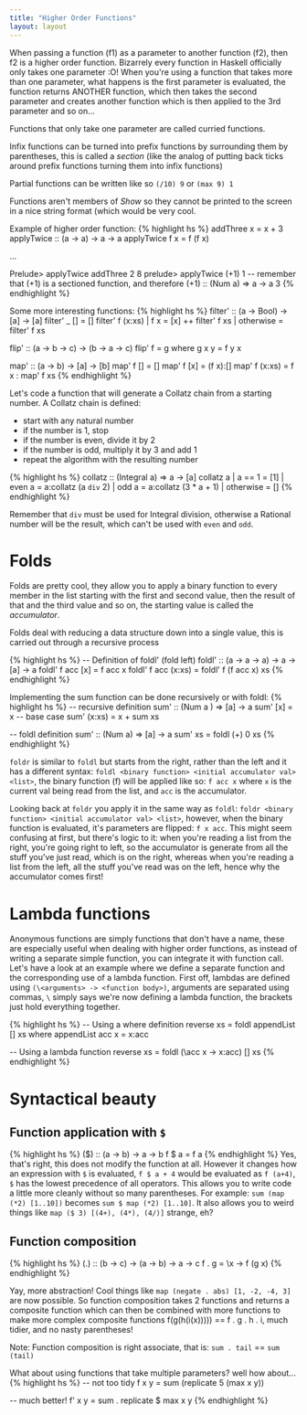 ```yaml
---
title: "Higher Order Functions"
layout: layout
---
```


When passing a function (f1) as a parameter to another function (f2), then f2 is a higher order function. Bizarrely every function in Haskell officially only takes one parameter :O! When you're using a function that takes more than one parameter, what happens is the first parameter is evaluated, the function returns ANOTHER function, which then takes the second parameter and creates another function which is then applied to the 3rd parameter and so on...

Functions that only take one parameter are called curried functions.

Infix functions can be turned into prefix functions by surrounding them by parentheses, this is called a _section_ (like the analog of putting back ticks around prefix functions turning them into infix functions)

Partial functions can be written like so `(/10) 9` or `(max 9) 1` 

Functions aren't members of _Show_ so they cannot be printed to the screen in a nice string format (which would be very cool.

Example of higher order function:
{% highlight hs %}
  addThree x = x + 3
  applyTwice :: (a -> a) -> a -> a
  applyTwice f x = f (f x)

  ...

Prelude>  applyTwice addThree 2
8
prelude> applyTwice (+1) 1 -- remember that (+1) is a sectioned function, and therefore (+1) :: (Num a) => a -> a
3
{% endhighlight %}

Some more interesting functions:
{% highlight hs %}
  filter' :: (a -> Bool) -> [a] -> [a]
  filter' _ [] = []
  filter' f (x:xs)
      | f x = [x] ++ filter' f xs
      | otherwise = filter' f xs

  flip' :: (a -> b -> c) -> (b -> a -> c)
  flip' f = g
    where g x y = f y x

  map' :: (a -> b) -> [a] -> [b]
  map' f [] = []
  map' f [x] = (f x):[]
  map' f (x:xs) = f x : map' f xs
{% endhighlight %}

Let's code a function that will generate a Collatz chain from a starting number. A Collatz chain is defined:

- start with any natural number
- if the number is 1, stop
- if the number is even, divide it by 2
- if the number is odd, multiply it by 3 and add 1
- repeat the algorithm with the resulting number

{% highlight hs %}
  collatz :: (Integral a) => a -> [a]
  collatz a
    | a == 1      = [1]
    | even a      = a:collatz (a `div` 2)
    | odd a       = a:collatz (3 * a + 1)
    | otherwise   = []
{% endhighlight %}

Remember that `div` must be used for Integral division, otherwise a Rational number will be the result, which can't be used with `even` and `odd`.
# Folds
Folds are pretty cool, they allow you to apply a binary function to every member in the list starting with the first and second value, then the result of that and the third value and so on, the starting value is called the _accumulator_. 

Folds deal with reducing a data structure down into a single value, this is carried out through a recursive process

{% highlight hs %}
  -- Definition of foldl' (fold left)
  foldl' :: (a -> a -> a) -> a -> [a] -> a
  foldl' f acc [x] = f acc x
  foldl' f acc (x:xs) = foldl' f (f acc x) xs
{% endhighlight %}

Implementing the sum function can be done recursively or with foldl:
{% highlight hs %}
  -- recursive definition
  sum' :: (Num a ) => [a] -> a
  sum' [x] = x -- base case
  sum' (x:xs) = x + sum xs
  
  -- foldl definition
  sum' :: (Num a) => [a] -> a
  sum' xs = foldl (+) 0 xs
{% endhighlight %}

`foldr` is similar to `foldl` but starts from the right, rather than the left and it has a different syntax:
`foldl <binary function> <initial accumulator val> <list>`, the binary function (f) will be applied like so: `f acc x` where `x` is the current val being read from the list, and `acc` is the accumulator.

Looking back at `foldr` you apply it in the same way as `foldl`: `foldr <binary function> <initial accumulator val> <list>`, however, when the binary function is evaluated, it's parameters are flipped: `f x acc`. This might seem confusing at first, but there's logic to it: when you're reading a list from the right, you're going right to left, so the accumulator is generate from all the stuff you've just read, which is on the right, whereas when you're reading a list from the left, all the stuff you've read was on the left, hence why the accumulator comes first!

# Lambda functions
Anonymous functions are simply functions that don't have a name, these are especially useful when dealing with higher order functions, as instead of writing a separate simple function, you can integrate it with function call. Let's have a look at an example where we define a separate function and the corresponding use of a lambda function. First off, lambdas are defined using `(\<arguments> -> <function body>)`, arguments are separated using commas, `\` simply says we're now defining a lambda function, the brackets just hold everything together.

{% highlight hs %}
  -- Using a where definition
  reverse xs = foldl appendList [] xs
    where appendList acc x = x:acc

  -- Using a lambda function
  reverse xs = foldl (\acc x -> x:acc) [] xs
{% endhighlight %}

# Syntactical beauty
## Function application with `$`
{% highlight hs %}
  ($) :: (a -> b) -> a -> b
  f $ a = f a
{% endhighlight %}
Yes, that's right, this does not modify the function at all. However it changes how an expression with `$` is evaluated, `f $ a + 4` would be evaluated as `f (a+4)`, `$` has the lowest precedence of all operators. This allows you to write code a little more cleanly without so many parentheses. For example: `sum (map (*2) [1..10])` becomes `sum $ map (*2) [1..10]`.  It also allows you to weird things like `map ($ 3) [(4+), (4*), (4/)]` strange, eh?

## Function composition
{% highlight hs %}
  (.) :: (b -> c) -> (a -> b) -> a -> c
  f . g = \x -> f (g x)
{% endhighlight %}

Yay, more abstraction! Cool things like `map (negate . abs) [1, -2, -4, 3]` are now possible. So function composition takes 2 functions and returns a composite function which can then be combined with more functions to make more complex composite functions f(g(h(i(x))))) == f . g . h . i, much tidier, and no nasty parentheses!

Note: Function composition is right associate, that is: `sum . tail` == `sum (tail)` 
  
What about using functions that take multiple parameters? well how about...
{% highlight hs %}
  -- not too tidy
  f x y = sum (replicate 5 (max x y))
  
  -- much better!
  f' x y = sum . replicate $ max x y
{% endhighlight %}

